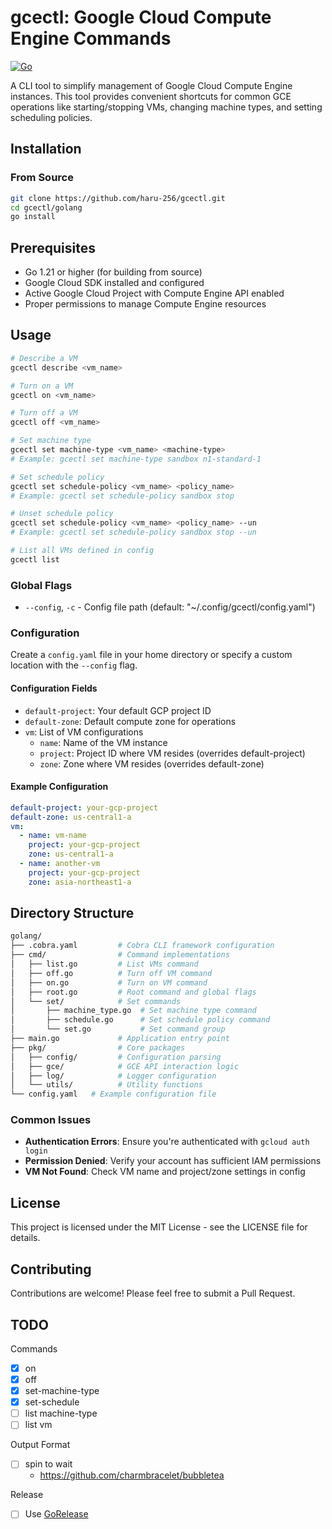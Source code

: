 # gcectl: Google Cloud Compute Engine Commands

[![Go](https://github.com/haru-256/gcectl/actions/workflows/go.yml/badge.svg)](https://github.com/haru-256/gcectl/actions/workflows/go.yml)

A CLI tool to simplify management of Google Cloud Compute Engine instances. This tool provides convenient shortcuts for common GCE operations like starting/stopping VMs, changing machine types, and setting scheduling policies.

## Installation

### From Source

```bash
git clone https://github.com/haru-256/gcectl.git
cd gcectl/golang
go install
```

## Prerequisites

- Go 1.21 or higher (for building from source)
- Google Cloud SDK installed and configured
- Active Google Cloud Project with Compute Engine API enabled
- Proper permissions to manage Compute Engine resources

## Usage

```sh
# Describe a VM
gcectl describe <vm_name>

# Turn on a VM
gcectl on <vm_name>

# Turn off a VM
gcectl off <vm_name>

# Set machine type
gcectl set machine-type <vm_name> <machine-type>
# Example: gcectl set machine-type sandbox n1-standard-1

# Set schedule policy
gcectl set schedule-policy <vm_name> <policy_name>
# Example: gcectl set schedule-policy sandbox stop

# Unset schedule policy
gcectl set schedule-policy <vm_name> <policy_name> --un
# Example: gcectl set schedule-policy sandbox stop --un

# List all VMs defined in config
gcectl list
```

### Global Flags

- `--config`, `-c` - Config file path (default: "~/.config/gcectl/config.yaml")

### Configuration

Create a `config.yaml` file in your home directory or specify a custom location with the `--config` flag.

#### Configuration Fields

- `default-project`: Your default GCP project ID
- `default-zone`: Default compute zone for operations
- `vm`: List of VM configurations
  - `name`: Name of the VM instance
  - `project`: Project ID where VM resides (overrides default-project)
  - `zone`: Zone where VM resides (overrides default-zone)

#### Example Configuration

```yaml
default-project: your-gcp-project
default-zone: us-central1-a
vm:
  - name: vm-name
    project: your-gcp-project
    zone: us-central1-a
  - name: another-vm
    project: your-gcp-project
    zone: asia-northeast1-a
```

## Directory Structure

```sh
golang/
├── .cobra.yaml         # Cobra CLI framework configuration
├── cmd/                # Command implementations
│   ├── list.go         # List VMs command
│   ├── off.go          # Turn off VM command
│   ├── on.go           # Turn on VM command
│   ├── root.go         # Root command and global flags
│   └── set/            # Set commands
│       ├── machine_type.go  # Set machine type command
│       ├── schedule.go      # Set schedule policy command
│       └── set.go           # Set command group
├── main.go             # Application entry point
├── pkg/                # Core packages
│   ├── config/         # Configuration parsing
│   ├── gce/            # GCE API interaction logic
│   ├── log/            # Logger configuration
│   └── utils/          # Utility functions
└── config.yaml   # Example configuration file
```

### Common Issues

- **Authentication Errors**: Ensure you're authenticated with `gcloud auth login`
- **Permission Denied**: Verify your account has sufficient IAM permissions
- **VM Not Found**: Check VM name and project/zone settings in config

## License

This project is licensed under the MIT License - see the LICENSE file for details.

## Contributing

Contributions are welcome! Please feel free to submit a Pull Request.

## TODO

Commands

- [x] on
- [x] off
- [x] set-machine-type
- [x] set-schedule
- [ ] list machine-type
- [ ] list vm

Output Format

- [ ] spin to wait
  - <https://github.com/charmbracelet/bubbletea>

Release

- [ ] Use [GoRelease](https://goreleaser.com/)
